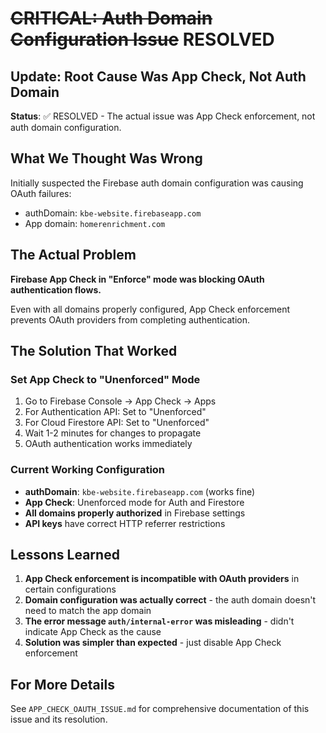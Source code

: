 # ~~CRITICAL: Auth Domain Configuration Issue~~ RESOLVED

## Update: Root Cause Was App Check, Not Auth Domain

**Status**: ✅ RESOLVED - The actual issue was App Check enforcement, not auth domain configuration.

## What We Thought Was Wrong

Initially suspected the Firebase auth domain configuration was causing OAuth failures:
- authDomain: `kbe-website.firebaseapp.com`
- App domain: `homerenrichment.com`

## The Actual Problem

**Firebase App Check in "Enforce" mode was blocking OAuth authentication flows.**

Even with all domains properly configured, App Check enforcement prevents OAuth providers from completing authentication.

## The Solution That Worked

### Set App Check to "Unenforced" Mode

1. Go to Firebase Console → App Check → Apps
2. For Authentication API: Set to "Unenforced"
3. For Cloud Firestore API: Set to "Unenforced"
4. Wait 1-2 minutes for changes to propagate
5. OAuth authentication works immediately

### Current Working Configuration

- **authDomain**: `kbe-website.firebaseapp.com` (works fine)
- **App Check**: Unenforced mode for Auth and Firestore
- **All domains properly authorized** in Firebase settings
- **API keys** have correct HTTP referrer restrictions

## Lessons Learned

1. **App Check enforcement is incompatible with OAuth providers** in certain configurations
2. **Domain configuration was actually correct** - the auth domain doesn't need to match the app domain
3. **The error message `auth/internal-error` was misleading** - didn't indicate App Check as the cause
4. **Solution was simpler than expected** - just disable App Check enforcement

## For More Details

See `APP_CHECK_OAUTH_ISSUE.md` for comprehensive documentation of this issue and its resolution.
